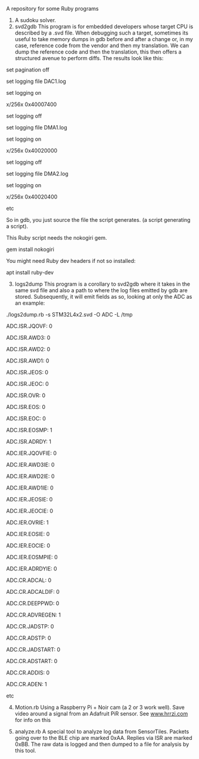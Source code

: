 A repository for some Ruby programs

1) A sudoku solver.
2) svd2gdb 
This program is for embedded developers whose target CPU is described
by a .svd file. When debugging such a target, sometimes its useful to
take memory dumps in gdb before and after a change or, in my case,
reference code from the vendor and then my translation. We can dump
the reference code and then the translation, this then offers a
structured avenue to perform diffs. The results look like this:

set pagination off

set logging file DAC1.log

set logging on

x/256x 0x40007400

set logging off

set logging file DMA1.log

set logging on

x/256x 0x40020000

set logging off

set logging file DMA2.log

set logging on

x/256x 0x40020400

etc

So in gdb, you just source the file the script generates. (a script
generating a script).

This Ruby script needs the nokogiri gem.

gem install nokogiri

You might need Ruby dev headers if not so installed:

apt install ruby-dev


3) logs2dump
This program is a corollary to svd2gdb where it takes in the same svd
file and also a path to where the log files emitted by gdb are
stored. Subsequently, it will emit fields as so, looking at only the
ADC as an example:

./logs2dump.rb -s STM32L4x2.svd -O ADC -L /tmp

ADC.ISR.JQOVF: 0

ADC.ISR.AWD3: 0

ADC.ISR.AWD2: 0

ADC.ISR.AWD1: 0

ADC.ISR.JEOS: 0

ADC.ISR.JEOC: 0

ADC.ISR.OVR: 0

ADC.ISR.EOS: 0

ADC.ISR.EOC: 0

ADC.ISR.EOSMP: 1

ADC.ISR.ADRDY: 1

ADC.IER.JQOVFIE: 0

ADC.IER.AWD3IE: 0

ADC.IER.AWD2IE: 0

ADC.IER.AWD1IE: 0

ADC.IER.JEOSIE: 0

ADC.IER.JEOCIE: 0

ADC.IER.OVRIE: 1

ADC.IER.EOSIE: 0

ADC.IER.EOCIE: 0

ADC.IER.EOSMPIE: 0

ADC.IER.ADRDYIE: 0

ADC.CR.ADCAL: 0

ADC.CR.ADCALDIF: 0

ADC.CR.DEEPPWD: 0

ADC.CR.ADVREGEN: 1

ADC.CR.JADSTP: 0

ADC.CR.ADSTP: 0

ADC.CR.JADSTART: 0

ADC.CR.ADSTART: 0

ADC.CR.ADDIS: 0

ADC.CR.ADEN: 1

etc

4) Motion.rb
Using a Raspberry Pi + Noir cam (a 2 or 3 work well). Save video
around a signal from an Adafruit PiR sensor.
See www.hrrzi.com for info on this

5) analyze.rb
A special tool to analyze log data from SensorTiles. Packets going
over to the BLE chip are marked 0xAA. Replies via ISR are marked
0xBB. The raw data is logged and then dumped to a file for analysis by
this tool.

